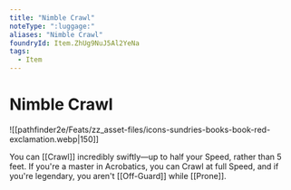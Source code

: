 ```yaml
---
title: "Nimble Crawl"
noteType: ":luggage:"
aliases: "Nimble Crawl"
foundryId: Item.ZhUg9NuJ5Al2YeNa
tags:
  - Item
---
```


# Nimble Crawl
![[pathfinder2e/Feats/zz_asset-files/icons-sundries-books-book-red-exclamation.webp|150]]

You can [[Crawl]] incredibly swiftly—up to half your Speed, rather than 5 feet. If you're a master in Acrobatics, you can Crawl at full Speed, and if you're legendary, you aren't [[Off-Guard]] while [[Prone]].
